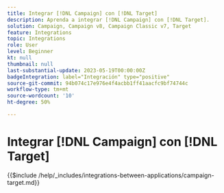 ```yaml
---
title: Integrar [!DNL Campaign] con [!DNL Target]
description: Aprenda a integrar [!DNL Campaign] con [!DNL Target].
solution: Campaign, Campaign v8, Campaign Classic v7, Target
feature: Integrations
topic: Integrations
role: User
level: Beginner
kt: null
thumbnail: null
last-substantial-update: 2023-05-19T00:00:00Z
badgeIntegration: label="Integración" type="positive"
source-git-commit: 94b074c17e976e4f4acbb1ff41aacfc9bf74744c
workflow-type: tm+mt
source-wordcount: '10'
ht-degree: 50%

---
```



# Integrar [!DNL Campaign] con [!DNL Target]

{{$include /help/_includes/integrations-between-applications/campaign-target.md}}
